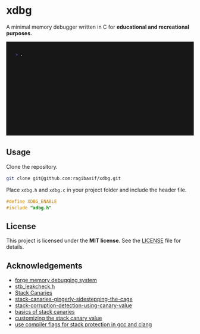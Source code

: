 # xdbg

A minimal memory debugger written in C for **educational and recreational purposes.**

![example](./assets/example.gif)

## Usage

Clone the repository.

```bash
git clone git@github.com:ragibasif/xdbg.git
```

Place `xdbg.h` and `xdbg.c` in your project folder and include the header file.

```c
#define XDBG_ENABLE
#include "xdbg.h"
```

## License

This project is licensed under the **MIT license**. See the [LICENSE](LICENSE)
file for details.

## Acknowledgements

- [forge memory debugging system](https://github.com/quelsolaar/MergeSource/blob/main/forge.h)
- [stb_leakcheck.h](https://github.com/nothings/stb/blob/master/stb_leakcheck.h)
- [Stack Canaries](https://ctf101.org/binary-exploitation/stack-canaries/)
- [stack-canaries-gingerly-sidestepping-the-cage](https://www.sans.org/blog/stack-canaries-gingerly-sidestepping-the-cage/)
- [stack-corruption-detection-using-canary-value](https://stackoverflow.com/questions/63024660/stack-corruption-detection-using-canary-value)
- [basics of stack canaries](https://cs4401.walls.ninja/notes/lecture/basics_canaries.html)
- [customizing the stack canary value](https://onlinedocs.microchip.com/oxy/GUID-BE362C91-6400-481F-9D86-10A1C40CA77C-en-US-5/GUID-F9DA6B9F-5799-463D-A8E3-1EBB368A4E68.html)
- [use compiler flags for stack protection in gcc and clang](https://developers.redhat.com/articles/2022/06/02/use-compiler-flags-stack-protection-gcc-and-clang#)
